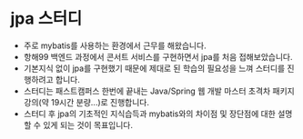 # jpa 스터디
- 주로 mybatis를 사용하는 환경에서 근무를 해왔습니다.
- 항해99 백엔드 과정에서 콘서트 서비스를 구현하면서 jpa를 처음 접해보았습니다.
- 기본지식 없이 jpa를 구현했기 때문에 제대로 된 학습의 필요성을 느껴 스터디를 진행하려고 합니다.
- 스터디는 패스트캠퍼스 한번에 끝내는 Java/Spring 웹 개발 마스터 초격차 패키지 강의(약 19시간 분량...)로 진행합니다.
- 스터디 후 jpa의 기초적인 지식습득과 mybatis와의 차이점 및 장단점에 대한 설명할 수 있게 되는 것이 목표입니다. 
